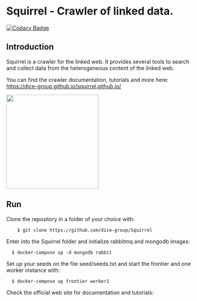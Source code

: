 # Squirrel - Crawler of linked data.

[![Codacy Badge](https://api.codacy.com/project/badge/Grade/e98f6dbb54c548ab868f3656c7e6f674)](https://app.codacy.com/app/MichaelRoeder/Squirrel?utm_source=github.com&utm_medium=referral&utm_content=dice-group/Squirrel&utm_campaign=Badge_Grade_Dashboard)

## Introduction
Squirrel is a crawler for the linked web. It provides several tools to search and collect data
from the heterogeneous content of the linked web.

You can find the crawler documentation, tutorials and more here:
<https://dice-group.github.io/squirrel.github.io/>

<img src="https://hobbitdata.informatik.uni-leipzig.de/squirrel/squirrel-logo.png" align="center" height="248" width="244" > 



## Run

Clone the repository in a folder of your choice with:

```
	$ git clone https://github.com/dice-group/Squirrel
```


Enter into the Squirrel folder and initialize rabbitmq and mongodb images:

```
  $ docker-compose up -d mongodb rabbit

```

Set up your seeds on the file seed/seeds.txt and start the frontier and one worker instance with:

```
  $ docker-compose up frontier worker1

```

Check the official web site for documentation and tutorials:
